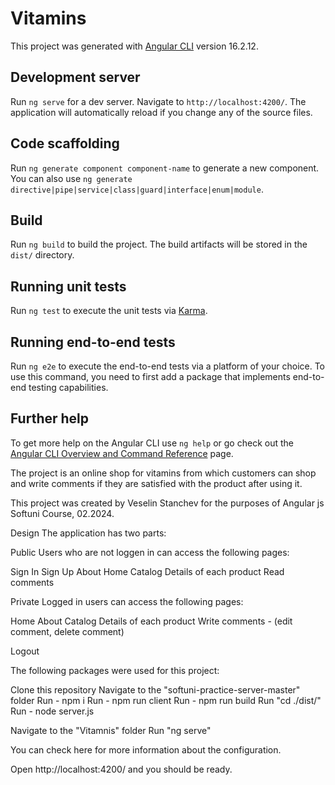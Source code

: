 # Vitamins

This project was generated with [Angular CLI](https://github.com/angular/angular-cli) version 16.2.12.

## Development server

Run `ng serve` for a dev server. Navigate to `http://localhost:4200/`. The application will automatically reload if you change any of the source files.

## Code scaffolding

Run `ng generate component component-name` to generate a new component. You can also use `ng generate directive|pipe|service|class|guard|interface|enum|module`.

## Build

Run `ng build` to build the project. The build artifacts will be stored in the `dist/` directory.

## Running unit tests

Run `ng test` to execute the unit tests via [Karma](https://karma-runner.github.io).

## Running end-to-end tests

Run `ng e2e` to execute the end-to-end tests via a platform of your choice. To use this command, you need to first add a package that implements end-to-end testing capabilities.

## Further help

To get more help on the Angular CLI use `ng help` or go check out the [Angular CLI Overview and Command Reference](https://angular.io/cli) page.




The project is an online shop for vitamins from which customers can shop and write comments if they are satisfied with the product after using it.

This project was created by Veselin Stanchev for the purposes of Angular js Softuni Course, 02.2024.

Design
The application has two parts:

Public Users who are not loggen in can access the following pages:

Sign In
Sign Up
About
Home
Catalog
Details of each product
Read comments

Private Logged in users can access the following pages:

Home
About
Catalog
Details of each product
Write comments - (edit comment, delete comment)

Logout

The following packages were used for this project:


Clone this repository
Navigate to the "softuni-practice-server-master" folder
Run - npm i 
Run - npm run client
Run - npm run build 
Run "cd ./dist/"
Run - node server.js

Navigate to the "Vitamnis" folder
Run "ng serve"

You can check here for more information about the configuration.

Open http://localhost:4200/ and you should be ready.


